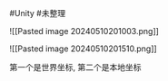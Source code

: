 
#Unity #未整理 

![[Pasted image 20240510201003.png]]



![[Pasted image 20240510201510.png]]


第一个是世界坐标,  第二个是本地坐标


